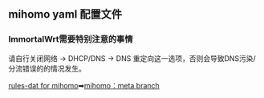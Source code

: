 ## mihomo yaml 配置文件
### ImmortalWrt需要特别注意的事情
请自行关闭网络 -> DHCP/DNS -> DNS 重定向这一选项，否则会导致DNS污染/分流错误的的情况发生。

[rules-dat for mihomo](https://github.com/MetaCubeX/meta-rules-dat)➡[mihomo：meta branch](https://github.com/MetaCubeX/meta-rules-dat/tree/meta)
